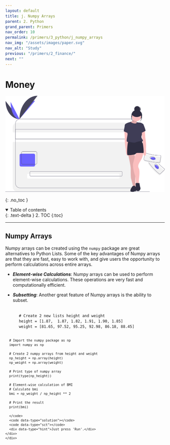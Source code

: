 ```yaml
---
layout: default
title: j. Numpy Arrays
parent: 2. Python
grand_parent: Primers
nav_order: 10
permalink: /primers/3_python/j_numpy_arrays
nav_img: "/assets/images/paper.svg"
nav_alt: "Study"
previous: "/primers/2_finance/"
next: ""
---
```


# Money

![Finance](/assets/images/primers/finance.svg)

{: .no_toc }

<details open markdown="block">
  <summary>
    Table of contents
  </summary>
  {: .text-delta }
2. TOC
{:toc}
</details>

---

<div class="theory" markdown="1">

## Numpy Arrays

Numpy arrays can be created using the `numpy` package are great alternatives to Python Lists. Some of the key advantages of Numpy arrays are that they are fast, easy to work with, and give users the opportunity to perform calculations across entire arrays.

- **_Element-wise Calculations_**: Numpy arrays can be used to perform element-wise
  calculations. These operations are very fast and computationally efficient.

- **_Subsetting_**: Another great feature of Numpy arrays is the ability to subset.

<div class="exercise">
    <div data-datacamp-exercise data-lang="python" data-height="auto">
      <code data-type="pre-exercise-code"></code>
      <code id= "foo" data-type="sample-code" >
      # Create 2 new lists height and weight
      height = [1.87,  1.87, 1.82, 1.91, 1.90, 1.85]
      weight = [81.65, 97.52, 95.25, 92.98, 86.18, 88.45]

      # Import the numpy package as np
      import numpy as np

      # Create 2 numpy arrays from height and weight
      np_height = np.array(height)
      np_weight = np.array(weight)

      # Print type of numpy array
      print(type(np_height))

      # Element-wise calculation of BMI
      # Calculate bmi
      bmi = np_weight / np_height ** 2

      # Print the result
      print(bmi)

      </code>
      <code data-type="solution"></code>
      <code data-type="sct"></code>
      <div data-type="hint">Just press 'Run'.</div>
    </div>
    </div>

</div>